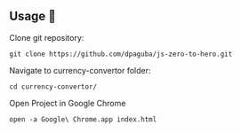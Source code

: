 ## Usage 📢

Clone git repository:
    
    git clone https://github.com/dpaguba/js-zero-to-hero.git

Navigate to currency-convertor folder:

    cd currency-convertor/

Open Project in Google Chrome

    open -a Google\ Chrome.app index.html